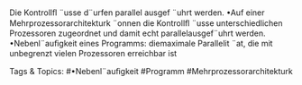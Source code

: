 Die Kontrollﬂ ¨usse d¨urfen parallel ausgef ¨uhrt werden.
•Auf einer Mehrprozessorarchitekturk ¨onnen die Kontrollﬂ ¨usse unterschiedlichen Prozessoren zugeordnet und
damit echt parallelausgef¨uhrt werden.
•Nebenl¨auﬁgkeit eines Programms:
diemaximale Parallelit ¨at, die mit unbegrenzt vielen Prozessoren erreichbar ist

   Tags & Topics:
   #•Nebenl¨auﬁgkeit
   #Programm
   #Mehrprozessorarchitekturk